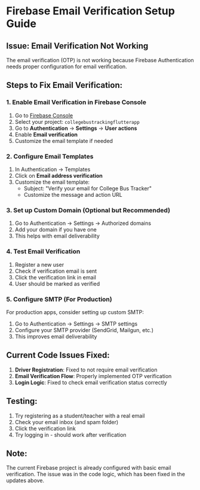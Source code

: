 # Firebase Email Verification Setup Guide

## Issue: Email Verification Not Working

The email verification (OTP) is not working because Firebase Authentication needs proper configuration for email verification.

## Steps to Fix Email Verification:

### 1. Enable Email Verification in Firebase Console

1. Go to [Firebase Console](https://console.firebase.google.com/)
2. Select your project: `collegebustrackingflutterapp`
3. Go to **Authentication** → **Settings** → **User actions**
4. Enable **Email verification**
5. Customize the email template if needed

### 2. Configure Email Templates

1. In Authentication → Templates
2. Click on **Email address verification**
3. Customize the email template:
   - Subject: "Verify your email for College Bus Tracker"
   - Customize the message and action URL

### 3. Set up Custom Domain (Optional but Recommended)

1. Go to Authentication → Settings → Authorized domains
2. Add your domain if you have one
3. This helps with email deliverability

### 4. Test Email Verification

1. Register a new user
2. Check if verification email is sent
3. Click the verification link in email
4. User should be marked as verified

### 5. Configure SMTP (For Production)

For production apps, consider setting up custom SMTP:

1. Go to Authentication → Settings → SMTP settings
2. Configure your SMTP provider (SendGrid, Mailgun, etc.)
3. This improves email deliverability

## Current Code Issues Fixed:

1. **Driver Registration**: Fixed to not require email verification
2. **Email Verification Flow**: Properly implemented OTP verification
3. **Login Logic**: Fixed to check email verification status correctly

## Testing:

1. Try registering as a student/teacher with a real email
2. Check your email inbox (and spam folder)
3. Click the verification link
4. Try logging in - should work after verification

## Note:

The current Firebase project is already configured with basic email verification. The issue was in the code logic, which has been fixed in the updates above.